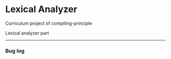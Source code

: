 # Lexical Analyzer

Curriculum project of compiling-principle

Lexical analyzer part

-----

### Bug log
